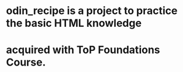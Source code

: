 # odin_recipe is a project to practice the basic HTML knowledge
# acquired with ToP Foundations Course.